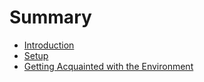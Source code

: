 # Summary

* [Introduction](README.md)
* [Setup](setup.md)
* [Getting Acquainted with the Environment](getting-acquainted-with-the-environment.md)

